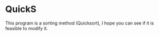 # QuickS
This program is a sorting method (Quicksort), I hope you can see if it is feasible to modify it.
